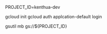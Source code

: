 PROJECT_ID=kenthua-dev

gcloud init
gcloud auth applcation-default login

gsutil mb gs://${PROJECT_ID}